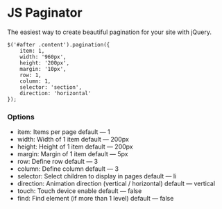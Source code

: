 # JS Paginator
The easiest way to create beautiful pagination for your site with jQuery.

````
$('#after .content').pagination({
	item: 1,
	width: '960px',
	height: '200px',
	margin: '10px',
	row: 1,
	column: 1,
	selector: 'section',
	direction: 'horizontal'
});
````

### Options
* item: Items per page
	default — 1
* width: Width of 1 item
	default — 200px
* height: Height of 1 item
	default — 200px
* margin: Margin of 1 item
	default — 5px
* row: Define row
	default — 3
* column: Define column
	default — 3
* selector: Select children to display in pages
	default — li
* direction: Animation direction (vertical / horizontal)
	default — vertical
* touch: Touch device enable
	default — false
* find: Find element (if more than 1 level)
	default — false
